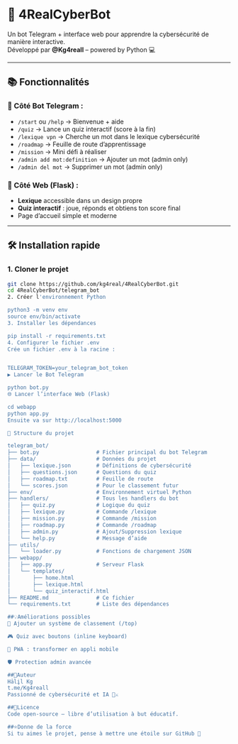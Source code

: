 # 🤖 4RealCyberBot

Un bot Telegram + interface web pour apprendre la cybersécurité de manière interactive.  
Développé par **@Kg4reall** – powered by Python 💻

---

## 📚 Fonctionnalités

### 🔸 Côté Bot Telegram :
- `/start` ou `/help` → Bienvenue + aide
- `/quiz` → Lance un quiz interactif (score à la fin)
- `/lexique vpn` → Cherche un mot dans le lexique cybersécurité
- `/roadmap` → Feuille de route d’apprentissage
- `/mission` → Mini défi à réaliser
- `/admin add mot:definition` → Ajouter un mot (admin only)
- `/admin del mot` → Supprimer un mot (admin only)

### 🔸 Côté Web (Flask) :
- **Lexique** accessible dans un design propre
- **Quiz interactif** : joue, réponds et obtiens ton score final
- Page d’accueil simple et moderne

---

## 🛠️ Installation rapide

### 1. Cloner le projet
```bash
git clone https://github.com/kg4real/4RealCyberBot.git
cd 4RealCyberBot/telegram_bot
2. Créer l'environnement Python

python3 -m venv env
source env/bin/activate
3. Installer les dépendances

pip install -r requirements.txt
4. Configurer le fichier .env
Crée un fichier .env à la racine :


TELEGRAM_TOKEN=your_telegram_bot_token
▶️ Lancer le Bot Telegram

python bot.py
🌐 Lancer l’interface Web (Flask)

cd webapp
python app.py
Ensuite va sur http://localhost:5000

📁 Structure du projet

telegram_bot/
├── bot.py                  # Fichier principal du bot Telegram
├── data/                   # Données du projet
│   ├── lexique.json        # Définitions de cybersécurité
│   ├── questions.json      # Questions du quiz
│   ├── roadmap.txt         # Feuille de route
│   └── scores.json         # Pour le classement futur
├── env/                    # Environnement virtuel Python
├── handlers/               # Tous les handlers du bot
│   ├── quiz.py             # Logique du quiz
│   ├── lexique.py          # Commande /lexique
│   ├── mission.py          # Commande /mission
│   ├── roadmap.py          # Commande /roadmap
│   ├── admin.py            # Ajout/Suppression lexique
│   └── help.py             # Message d’aide
├── utils/
│   └── loader.py           # Fonctions de chargement JSON
├── webapp/
│   ├── app.py              # Serveur Flask
│   └── templates/
│       ├── home.html
│       ├── lexique.html
│       └── quiz_interactif.html
├── README.md               # Ce fichier
└── requirements.txt        # Liste des dépendances

##💡Améliorations possibles
🎯 Ajouter un système de classement (/top)

🎮 Quiz avec boutons (inline keyboard)

📲 PWA : transformer en appli mobile

🛡️ Protection admin avancée

##👤Auteur
Hālįl Kg
t.me/Kg4reall
Passionné de cybersécurité et IA 🤖⚔️

##🏁Licence
Code open-source – libre d’utilisation à but éducatif.

##⭐Donne de la force
Si tu aimes le projet, pense à mettre une étoile sur GitHub 🌟


